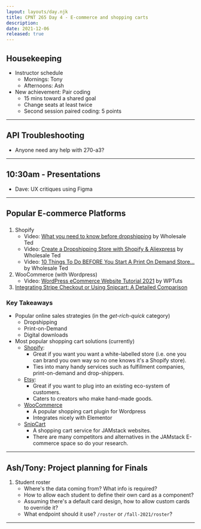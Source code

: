 ```yaml
---
layout: layouts/day.njk
title: CPNT 265 Day 4 - E-commerce and shopping carts
description: 
date: 2021-12-06
released: true
---
```


## Housekeeping
- Instructor schedule
    - Mornings: Tony
    - Afternoons: Ash
- New achievement: Pair coding
    - 15 mins toward a shared goal
    - Change seats at least twice
    - Second session paired coding: 5 points

---

## API Troubleshooting
- Anyone need any help with 270-a3?

---

## 10:30am - Presentations
- Dave: UX critiques using Figma

---

## Popular E-commerce Platforms
### 
1. Shopify
    - Video: [What you need to know before dropshipping](https://youtu.be/uy8w9isa_k4) by Wholesale Ted
    - Video: [Create a Dropshipping Store with Shopify & Aliexpress](https://youtu.be/Fsq6ohxLQX4) by Wholesale Ted
    - Video: [10 Things To Do BEFORE You Start A Print On Demand Store...](https://youtu.be/Y7jRSsr7qbQ) by Wholesale Ted
2. WooCommerce (with Wordpress)
    - Video: [WordPress eCommerce Website Tutorial 2021](https://youtu.be/gNnPX2AEk6U) by WPTuts
3. [Integrating Stripe Checkout or Using Snipcart: A Detailed Comparison](https://snipcart.com/blog/stripe-checkout-form-integration-vs-snipcart)

### Key Takeaways
- Popular online sales strategies (in the _get-rich-quick_ category)
  - Dropshipping
  - Print-on-Demand
  - Digital downloads
- Most popular shopping cart solutions (currently)
  - [Shopify](https://www.shopify.com/): 
    - Great if you want you want a white-labelled store (i.e. one you can brand you own way so no one knows it's a Shopify store).
    - Ties into many handy services such as fulfillment companies, print-on-demand and drop-shippers.
  - [Etsy](https://www.etsy.com/):
    - Great if you want to plug into an existing eco-system of customers.
    - Caters to creators who make hand-made goods.
  - [WooCommerce](https://woocommerce.com/)
    - A popular shopping cart plugin for Wordpress
    - Integrates nicely with Elementor
  - [SnipCart](https://snipcart.com/)
    - A shopping cart service for JAMstack websites.
    - There are many competitors and alternatives in the JAMstack E-commerce space so do your research.

---

## Ash/Tony: Project planning for Finals
1. Student roster
    - Where's the data coming from? What info is required?
    - How to allow each student to define their own card as a component?
    - Assuming there's a default card design, how to allow custom cards to override it?
    - What endpoint should it use? `/roster` or `/fall-2021/roster`?

---